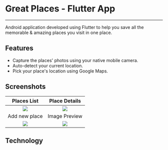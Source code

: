 # Great Places - Flutter App
------------------

Android application developed using Flutter to help you save all the memorable & amazing places you visit in one place.

## Features


  - Capture the places' photos using your native mobile camera.
  - Auto-detect your current location.
  - Pick your place's location using Google Maps.

## Screenshots
Places List           |  Place Details
:-------------------------:|:-------------------------:
![](https://i.imgur.com/HovFu3z.jpg)|  ![](https://i.imgur.com/lZamuIA.jpghttps://i.imgur.com/HovFu3z.jpg) |
Add new place | Image Preview
![](https://i.imgur.com/IHlAIdW.jpg)  |    ![](https://i.imgur.com/zv4rGmr.jpg)        | 




## Technology


